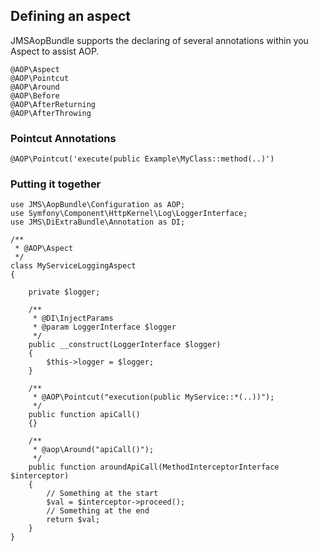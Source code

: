 
## Defining an aspect

JMSAopBundle supports the declaring of several annotations within you Aspect to assist AOP.

    @AOP\Aspect
    @AOP\Pointcut
    @AOP\Around
    @AOP\Before
    @AOP\AfterReturning
    @AOP\AfterThrowing

### Pointcut Annotations

    @AOP\Pointcut('execute(public Example\MyClass::method(..)')

### Putting it together

    use JMS\AopBundle\Configuration as AOP;
    use Symfony\Component\HttpKernel\Log\LoggerInterface;
    use JMS\DiExtraBundle\Annotation as DI;

    /**
     * @AOP\Aspect
     */
    class MyServiceLoggingAspect
    {

        private $logger;

        /**
         * @DI\InjectParams
         * @param LoggerInterface $logger
         */
        public __construct(LoggerInterface $logger)
        {
            $this->logger = $logger;
        }

        /**
         * @AOP\Pointcut("execution(public MyService::*(..))");
         */
        public function apiCall()
        {}

        /**
         * @aop\Around("apiCall()");
         */
        public function aroundApiCall(MethodInterceptorInterface $interceptor)
        {
            // Something at the start
            $val = $interceptor->proceed();
            // Something at the end
            return $val;
        }
    }

